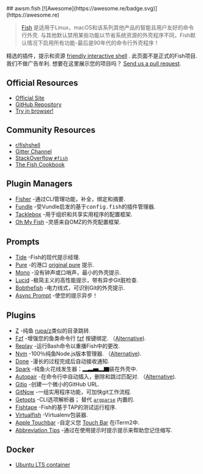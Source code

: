 <div class="github-widget" data-repo="jorgebucaran/awesome-fish"></div>
<script async src="https://pagead2.googlesyndication.com/pagead/js/adsbygoogle.js"></script><ins class="adsbygoogle" style="display:block" data-ad-client="ca-pub-6890694312814945" data-ad-slot="5473692530" data-ad-format="auto"  data-full-width-responsive="true"></ins><script>(adsbygoogle = window.adsbygoogle || []).push({});</script>
## awsm.fish [![Awesome](https://awesome.re/badge.svg)](https://awesome.re)

> [Fish](https://fishshell.com/) 是适用于Linux，macOS和该系列其他产品的智能且用户友好的命令行外壳. 与其他默认禁用某些功能以节省系统资源的外壳程序不同，Fish默认情况下启用所有功能-最后是90年代的命令行外壳程序！

精选的插件，提示和资源 [friendly interactive shell](https://fishshell.com) . 此页面不是正式的Fish项目. 我们不做广告牟利. 想要在这里展示您的项目吗？ [Send us a pull request](https://github.com/jorgebucaran/awesome-fish/fork).

## Official Resources

- [Official Site](https://fishshell.com)
- [GitHub Repository](https://github.com/fish-shell/fish-shell)
- [Try in browser!](https://rootnroll.com/d/fish-shell/) 

## Community Resources

- [r/fishshell](https://www.reddit.com/r/fishshell)
- [Gitter Channel](https://gitter.im/fish-shell/fish-shell)
- [StackOverflow `#fish`](https://stackoverflow.com/questions/tagged/fish)
- [The Fish Cookbook](https://github.com/jorgebucaran/cookbook.fish)

## Plugin Managers

- [Fisher](https://github.com/jorgebucaran/fisher) -通过CLI管理功能，补全，绑定和摘要. 
- [Fundle](https://github.com/danhper/fundle) -受Vundle启发的基于<samp>config.fish</samp>的插件管理器. 
- [Tacklebox](https://github.com/justinmayer/tacklebox) -用于组织和共享实用程序的配置框架.
- [Oh My Fish](https://github.com/oh-my-fish/oh-my-fish) -灵感来自OMZ的外壳配置框架.

## Prompts

- [Tide](https://github.com/IlanCosman/tide) -Fish的现代提示经理.
- [Pure](https://github.com/rafaelrinaldi/pure) -的港口 [original pure](https://github.com/sindresorhus/pure) 提示.
- [Mono](https://github.com/fishpkg/mono) -没有钟声或口哨声，最小的外壳提示.
- [Lucid](https://github.com/mattgreen/lucid.fish) -极简主义的高性能提示，带有异步Git脏检查.
- [Bobthefish](https://github.com/oh-my-fish/theme-bobthefish) -电力线式，可识别Git的外壳提示.
- [Async Prompt](https://github.com/acomagu/fish-async-prompt) -使您的提示异步！

## Plugins

- [Z](https://github.com/jethrokuan/z) -纯鱼 [rupa/z](https://github.com/rupa/z)类似的目录跳转.
- [Fzf](https://github.com/PatrickF1/fzf.fish) -增强您的鱼类命令行 [fzf](https://github.com/junegunn/fzf) 按键绑定.  （[Alternative](https://github.com/jethrokuan/fzf)).
- [Replay](https://github.com/jorgebucaran/replay.fish) -运行Bash命令以重播Fish中的更改.
- [Nvm](https://github.com/jorgebucaran/nvm.fish)  -100％纯鱼Node.js版本管理器.  （[Alternative](https://github.com/FabioAntunes/fish-nvm)).
- [Done](https://github.com/franciscolourenco/done) -漫长的过程完成后自动接收通知.
- [Spark](https://github.com/jorgebucaran/spark.fish) -纯鱼火花线发生器：▂▃▅▂▇装在外壳中.
- [Autopair](https://github.com/jorgebucaran/autopair.fish)  -在命令行中自动插入，删除和跳过匹配对.  （[Alternative](https://github.com/laughedelic/pisces)).
- [Gitio](https://github.com/jorgebucaran/gitio.fish) -创建一个微小的GitHub URL.
- [GitNow](https://github.com/joseluisq/gitnow) -一组实用程序功能，可加快git工作流程.
- [Getopts](https://github.com/jorgebucaran/getopts.fish)  -CLI选项解析器； 替代 [`argparse`](https://fishshell.com/docs/current/cmds/argparse.html) 内置的.
- [Fishtape](https://github.com/jorgebucaran/fishtape) -Fish的基于TAP的测试运行程序.
- [Virtualfish](https://github.com/adambrenecki/virtualfish) -Virtualenv包装器.
- [Apple Touchbar](https://github.com/rodrigobdz/fish-apple-touchbar) -自定义您 [Touch Bar](https://developer.apple.com/design/human-interface-guidelines/macos/touch-bar/touch-bar-overview) 在iTerm2中.
- [Abbreviation Tips](https://github.com/Gazorby/fish-abbreviation-tips) -通过在使用提示时提示提示来帮助您记住缩写.

## Docker

- [Ubuntu LTS container](https://hub.docker.com/r/dideler/fish-shell)
